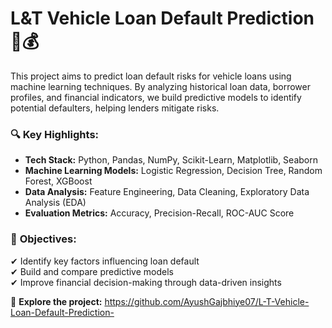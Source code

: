 # L&T Vehicle Loan Default Prediction 🚗💰  

This project aims to predict loan default risks for vehicle loans using machine learning techniques. By analyzing historical loan data, borrower profiles, and financial indicators, we build predictive models to identify potential defaulters, helping lenders mitigate risks.  

### 🔍 **Key Highlights:**  
- **Tech Stack:** Python, Pandas, NumPy, Scikit-Learn, Matplotlib, Seaborn  
- **Machine Learning Models:** Logistic Regression, Decision Tree, Random Forest, XGBoost  
- **Data Analysis:** Feature Engineering, Data Cleaning, Exploratory Data Analysis (EDA)  
- **Evaluation Metrics:** Accuracy, Precision-Recall, ROC-AUC Score  

### 📌 **Objectives:**  
✔ Identify key factors influencing loan default  
✔ Build and compare predictive models  
✔ Improve financial decision-making through data-driven insights  

🔗 **Explore the project:** https://github.com/AyushGajbhiye07/L-T-Vehicle-Loan-Default-Prediction-
